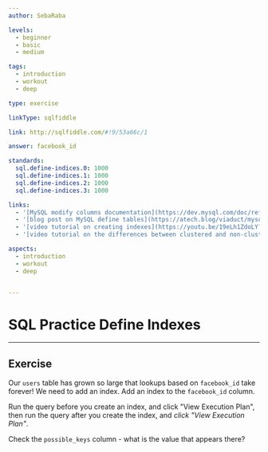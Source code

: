 ```yaml
---
author: SebaRaba

levels:
  - beginner
  - basic
  - medium

tags:
  - introduction
  - workout
  - deep

type: exercise

linkType: sqlfiddle

link: http://sqlfiddle.com/#!9/53a66c/1

answer: facebook_id

standards:
  sql.define-indices.0: 1000
  sql.define-indices.1: 1000
  sql.define-indices.2: 1000
  sql.define-indices.3: 1000

links:
  - '[MySQL modify columns documentation](https://dev.mysql.com/doc/refman/5.7/en/create-index.html){documentation}'
  - '[blog post on MySQL define tables](https://atech.blog/viaduct/mysql-indexes-primer){website}'
  - '[video tutorial on creating indexes](https://youtu.be/19eLh1ZdoLY?t=56s){video}'
  - '[video tutorial on the differences between clustered and non-clustered index](https://www.youtube.com/watch?v=ITcOiLSfVJQ){video}'

aspects:
  - introduction
  - workout
  - deep


---
```


# SQL Practice Define Indexes

---        
## Exercise

Our `users` table has grown so large that lookups based on `facebook_id` take forever! We need to add an index.
Add an index to the `facebook_id` column.

Run the query before you create an index, and click "View Execution Plan", then run the query after you create the index, and *click "View Execution Plan"*.

Check the `possible_keys` column - what is the value that appears there?
 
 

